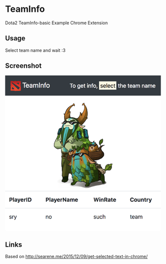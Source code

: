 # TeamInfo

Dota2 TeamInfo-basic Example Chrome Extension

## Usage

Select team name and wait :3

## Screenshot

<img src="imgs/example.png">

## Links

Based on http://searene.me/2015/12/09/get-selected-text-in-chrome/

